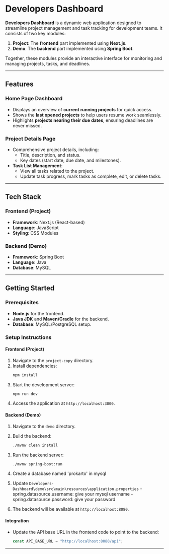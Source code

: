 # Developers Dashboard  

**Developers Dashboard** is a dynamic web application designed to streamline project management and task tracking for development teams. It consists of two key modules:  

1. **Project**: The **frontend** part implemented using **Next.js**.  
2. **Demo**: The **backend** part implemented using **Spring Boot**.  

Together, these modules provide an interactive interface for monitoring and managing projects, tasks, and deadlines.  

---

## Features  

### **Home Page Dashboard**  
- Displays an overview of **current running projects** for quick access.  
- Shows the **last opened projects** to help users resume work seamlessly.  
- Highlights **projects nearing their due dates**, ensuring deadlines are never missed.  

### **Project Details Page**  
- Comprehensive project details, including:  
  - Title, description, and status.  
  - Key dates (start date, due date, and milestones).  
- **Task List Management**:  
  - View all tasks related to the project.  
  - Update task progress, mark tasks as complete, edit, or delete tasks.  

---

## Tech Stack  

### **Frontend (Project)**  
- **Framework**: Next.js (React-based)  
- **Language**: JavaScript 
- **Styling**:  CSS Modules  

### **Backend (Demo)**  
- **Framework**: Spring Boot  
- **Language**: Java  
- **Database**: MySQL 

---

## Getting Started  

### Prerequisites  
- **Node.js** for the frontend.  
- **Java JDK** and **Maven/Gradle** for the backend.  
- **Database**: MySQL/PostgreSQL setup.  

### Setup Instructions  

#### **Frontend (Project)**  
1. Navigate to the `project-copy` directory.  
2. Install dependencies:  
   ```bash
   npm install
   ```  
3. Start the development server:  
   ```bash
   npm run dev
   ```  
4. Access the application at `http://localhost:3000`.  

#### **Backend (Demo)**  
1. Navigate to the `demo` directory.  
2. Build the backend:  
   ```bash
   ./mvnw clean install
   ```  
3. Run the backend server:  
   ```bash
   ./mvnw spring-boot:run
   ```
4. Create a database named 'prokarto' in mysql
5. Update `Developers-Dashboard\demo\src\main\resources\application.properties`
     -spring.datasource.username: give your mysql username
     -spring.datasource.password: give your password
  
4. The backend will be available at `http://localhost:8080`.  

#### **Integration**  
- Update the API base URL in the frontend code to point to the backend:  
  ```js
  const API_BASE_URL = "http://localhost:8080/api";
  ```  

---

